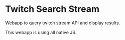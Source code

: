 # Twitch Search Stream
Webapp to query twitch stream API and display results.

This webapp is using all native JS.
